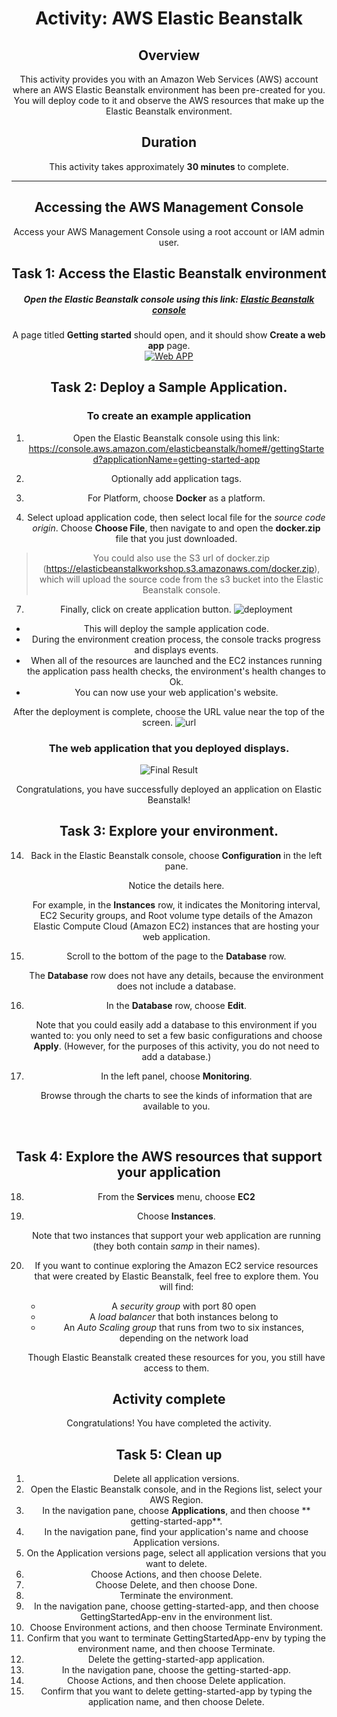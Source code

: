 <header>



# Activity: AWS Elastic Beanstalk

<!-- Note to translators: This activity is unique to the CUR-TF-100-ACCLFO-2 course. -->

## Overview

This activity provides you with an Amazon Web Services (AWS) account where an AWS Elastic Beanstalk environment has been pre-created for you. You will deploy code to it and observe the AWS resources that make up the Elastic Beanstalk environment.

## Duration

This activity takes approximately **30 minutes** to complete.

------------


## Accessing the AWS Management Console

Access your AWS Management Console using a root account or IAM admin user. 

## Task 1: Access the Elastic Beanstalk environment
##### Open the Elastic Beanstalk console using this link: [Elastic Beanstalk console](https://console.aws.amazon.com/elasticbeanstalk/home#/gettingStarted?applicationName=getting-started-app "Elastic Beanstalk console")


   A page titled **Getting started** should open, and it should show **Create a web app** page.  
[![Web APP](https://elasticbeanstalkworkshop.s3.amazonaws.com/page1.png "Web APP")](https://elasticbeanstalkworkshop.s3.amazonaws.com/page1.png "Web APP")
## Task 2: Deploy a Sample Application. 
 
###  To create an example application

1. Open the Elastic Beanstalk console using this link: https://console.aws.amazon.com/elasticbeanstalk/home#/gettingStarted?applicationName=getting-started-app
2. Optionally add application tags.

5. For Platform, choose  **Docker** as a platform.
6. Select upload application code, then select local file for the *source code origin*.
Choose **Choose File**, then navigate to and open the **docker.zip** file that you just downloaded.
> You could also use the S3 url of docker.zip (https://elasticbeanstalkworkshop.s3.amazonaws.com/docker.zip), which will upload the source code from the s3 bucket into the Elastic Beanstalk console. 
7. Finally, click on create application button. 
 ![deployment](https://elasticbeanstalkworkshop.s3.amazonaws.com/page2.png "deployment")
- This will deploy the sample application code. 
- During the environment creation process, the console tracks progress and displays events.
- When all of the resources are launched and the EC2 instances running the application pass health checks, the environment's health changes to Ok. 
- You can now use your web application's website.

After the deployment is complete, choose the URL value near the top of the screen.
![url](https://elasticbeanstalkworkshop.s3.amazonaws.com/page3.png "url")

### The web application that you deployed displays.

![Final Result](https://elasticbeanstalkworkshop.s3.amazonaws.com/page4.png "Final Result")

Congratulations, you have successfully deployed an application on Elastic Beanstalk!

## Task 3: Explore your environment.



14. Back in the Elastic Beanstalk console, choose **Configuration** in the left pane.

    Notice the details here.

    For example, in the **Instances** row, it indicates the Monitoring interval, EC2 Security groups, and Root volume type details of the Amazon Elastic Compute Cloud (Amazon EC2) instances that are hosting your web application.

15. Scroll to the bottom of the page to the **Database** row.

    The **Database** row does not have any details, because the environment does not include a database.
15. In the **Database** row, choose **Edit**.

    Note that you could easily add a database to this environment if you wanted to: you only need to set a few basic configurations and choose **Apply**. (However, for the purposes of this activity, you do not need to add a database.)
17. In the left panel, choose **Monitoring**.

    Browse through the charts to see the kinds of information that are available to you.

&nbsp;
&nbsp;
## Task 4: Explore the AWS resources that support your application

18. From the **Services** menu, choose **EC2**

    

19. Choose **Instances**.

    Note that two instances that support your web application are running (they both contain *samp* in their names). 

    

20. If you want to continue exploring the Amazon EC2 service resources that were created by Elastic Beanstalk, feel free to explore them. You will find:

    - A *security group* with port 80 open
    - A *load balancer* that both instances belong to
    - An *Auto Scaling group* that runs from two to six instances, depending on the network load

     Though Elastic Beanstalk created these resources for you, you still have access to them.

## Activity complete

<i class="icon-flag-checkered"></i> Congratulations! You have completed the activity.

## Task 5: Clean up

1. Delete all application versions.
 1. Open the Elastic Beanstalk console, and in the Regions list, select your AWS Region.
 2. In the navigation pane, choose **Applications**, and then choose ** getting-started-app**.
 3. In the navigation pane, find your application's name and choose Application versions.
 4. On the Application versions page, select all application versions that you want to delete.
 5. Choose Actions, and then choose Delete.
 6. Choose Delete, and then choose Done.
2. Terminate the environment.
  1. In the navigation pane, choose getting-started-app, and then choose GettingStartedApp-env in the environment list.
 2. Choose Environment actions, and then choose Terminate Environment.
 3. Confirm that you want to terminate GettingStartedApp-env by typing the environment name, and then choose Terminate.
 4. Delete the getting-started-app application.
3. In the navigation pane, choose the getting-started-app.
 1. Choose Actions, and then choose Delete application.
 2. Confirm that you want to delete getting-started-app by typing the application name, and then choose Delete.
